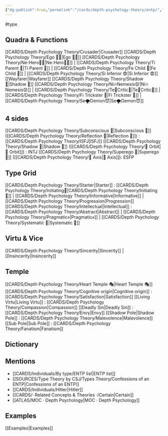 ```yaml
---
{"dg-publish":true,"permalink":"/cards/depth-psychology-theory/entp/","noteIcon":"","created":"2022-12-27T18:59:13.675+01:00","updated":"2023-04-18T12:33:05.144+02:00"}
---
```


#type

## Quadra & Functions
[[CARDS/Depth Psychology Theory/Crusader\|Crusader]] [[CARDS/Depth Psychology Theory/Ego 🙋‍♂️\|Ego 🙋‍♂️]]
	[[CARDS/Depth Psychology Theory/Ne💧Hero🦸‍♂️\|Ne💧Hero🦸‍♂️]] | [[CARDS/Depth Psychology Theory/Ti Parent 🤨\|Ti Parent 🤨]] | [[CARDS/Depth Psychology Theory/Fe Child 🧒\|Fe Child 🧒]] | [[CARDS/Depth Psychology Theory/Si Inferior 😨\|Si Inferior 😨]]
[[Wayfarer\|Wayfarer]] [[CARDS/Depth Psychology Theory/Shadow 👤\|Shadow 👤]] 
	[[CARDS/Depth Psychology Theory/Ni🔥Nemesis😟\|Ni🔥Nemesis😟]] | [[CARDS/Depth Psychology Theory/Te🏹Critic🤔\|Te🏹Critic🤔]] | [[CARDS/Depth Psychology Theory/Fi Trickster 🤡\|Fi Trickster 🤡]] | [[CARDS/Depth Psychology Theory/Se🌪️Demon😈\|Se🌪️Demon😈]]

## 4 sides  
[[CARDS/Depth Psychology Theory/Subconscious 🤸\|Subconscious 🤸]] ([[CARDS/Depth Psychology Theory/Reflection 🔀\|Reflection 🔀]]) : [[CARDS/Depth Psychology Theory/ISFJ\|ISFJ]]
[[CARDS/Depth Psychology Theory/Shadow 👤\|Shadow 👤]] ([[CARDS/Depth Psychology Theory/🔄 Orbit\|🔄 Orbit]]) : INTJ
[[CARDS/Depth Psychology Theory/Superego 👹\|Superego 👹]] ([[CARDS/Depth Psychology Theory/🧲 Axis\|🧲 Axis]]): ESFP

## Type Grid 
[[CARDS/Depth Psychology Theory/Starter\|Starter]] : [[CARDS/Depth Psychology Theory/Initiating👋\|CARDS/Depth Psychology Theory/Initiating👋]] | [[CARDS/Depth Psychology Theory/Informative\|Informative]] | [[CARDS/Depth Psychology Theory/Progression\|Progression]]
[[CARDS/Depth Psychology Theory/Intellectual\|Intellectual]] : [[CARDS/Depth Psychology Theory/Abstract\|Abstract]] | [[CARDS/Depth Psychology Theory/Pragmatic✊\|Pragmatic✊]] | [[CARDS/Depth Psychology Theory/Systematic 🔧\|Systematic 🔧]]

## Virtu & Vice
[[CARDS/Depth Psychology Theory/Sincerity\|Sincerity]] | [[Insincerity\|Insincerity]]

## Temple 
[[CARDS/Depth Psychology Theory/Heart Temple 🎭\|Heart Temple 🎭]]
[[CARDS/Depth Psychology Theory/Cognitive origin\|Cognitive origin]] : [[CARDS/Depth Psychology Theory/Satisfaction\|Satisfaction]]
[[Living Virtu\|Living Virtu]] : [[CARDS/Depth Psychology Theory/Compassion\|Compassion]]
[[Deadly Sin\|Deadly Sin]] : [[CARDS/Depth Psychology Theory/Envy\|Envy]]
[[Shadow Pole\|Shadow Pole]] : [[CARDS/Depth Psychology Theory/Malevolence\|Malevolence]]
[[Sub Pole\|Sub Pole]] : [[CARDS/Depth Psychology Theory/Fanatism\|Fanatism]]

## Dictionary


## Mentions 
- [[CARDS/Individuals/By type/ENTP list\|ENTP list]]
- [[SOURCES/Type Theory by CSJ/Types Theory/Confessions of an ENTP\|Confessions of an ENTP]]
- [[CARDS/Individuals/Hitler\|Hitler]]
- [[CARDS/· Related Concepts & Theories ·/Certain\|Certain]]
- [[ATLAS/MOC · Depth Psychology\|MOC · Depth Psychology]]

## Examples 
[[Examples\|Examples]]
